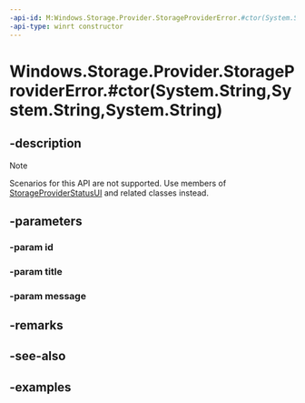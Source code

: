 ```yaml
---
-api-id: M:Windows.Storage.Provider.StorageProviderError.#ctor(System.String,System.String,System.String)
-api-type: winrt constructor
---
```


# Windows.Storage.Provider.StorageProviderError.#ctor(System.String,System.String,System.String)

<!--
public StorageProviderError (string id, string title, string message);
-->

## -description

> [!NOTE]
> Scenarios for this API are not supported.  Use members of [StorageProviderStatusUI](storageproviderstatusui.md) and related classes instead.

## -parameters

### -param id

### -param title

### -param message

## -remarks

## -see-also

## -examples
